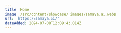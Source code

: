 ```yaml
---
title: Home
image: /src/content/showcase/_images/samaya.ai.webp
url: 'https://samaya.ai/'
dateAdded: 2024-07-08T12:09:42.014Z
---
```


